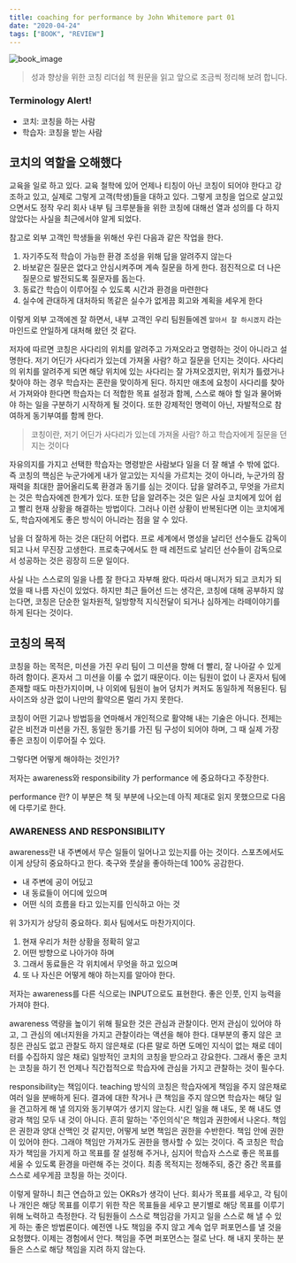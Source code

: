 ```yaml
---
title: coaching for performance by John Whitemore part 01
date: "2020-04-24"
tags: ["BOOK", "REVIEW"]
---
```


![book_image](https://m.media-amazon.com/images/I/51d-4OH-BkL.jpg)

> 성과 향상을 위한 코칭 리더쉽 책 원문을 읽고 앞으로 조금씩 정리해 보려 합니다.

### Terminology Alert!

- 코치: 코칭을 하는 사람
- 학습자: 코칭을 받는 사람

## **코치의 역할을 오해했다**

교육을 일로 하고 있다. 교육 철학에 있어 언제나 티칭이 아닌 코칭이 되어야 한다고 강조하고 있고, 실제로 그렇게 고객(학생)들을 대하고 있다. 그렇게 코칭을 업으로 살고있으면서도 정작 우리 회사 내부 팀 크루분들을 위한 코칭에 대해선 열과 성의를 다 하지 않았다는 사실을 최근에서야 알게 되었다.

참고로 외부 고객인 학생들을 위해선 우린 다음과 같은 작업을 한다.

1. 자기주도적 학습이 가능한 환경 조성을 위해 답을 알려주지 않는다
2. 바보같은 질문은 없다고 안심시켜주며 계속 질문을 하게 한다. 점진적으로 더 나은 질문으로 발전되도록 질문자를 돕는다.
3. 동료간 학습이 이루어질 수 있도록 시간과 환경을 마련한다
4. 실수에 관대하게 대처하되 똑같은 실수가 없게끔 회고와 계획을 세우게 한다

이렇게 외부 고객에겐 잘 하면서, 내부 고객인 우리 팀원들에겐 `알아서 잘 하시겠지` 라는 마인드로 안일하게 대처해 왔던 것 같다.

저자에 따르면 코칭은 사다리의 위치를 알려주고 가져오라고 명령하는 것이 아니라고 설명한다. 저기 어딘가 사다리가 있는데 가져올 사람? 하고 질문을 던지는 것이다. 사다리의 위치를 알려주게 되면 해당 위치에 있는 사다리는 잘 가져오겠지만, 위치가 틀렸거나 찾아야 하는 경우 학습자는 혼란을 맞이하게 된다. 하지만 애초에 요청이 사다리를 찾아서 가져와야 한다면 학습자는 더 적합한 목표 설정과 함께, 스스로 해야 할 일과 물어봐야 하는 일을 구분하기 시작하게 될 것이다. 또한 강제적인 명력이 아닌, 자발적으로 참여하게 동기부여를 함께 한다.

> 코칭이란, 저기 어딘가 사다리가 있는데 가져올 사람? 하고 학습자에게 질문을 던지는 것이다

자유의지를 가지고 선택한 학습자는 명령받은 사람보다 일을 더 잘 해낼 수 밖에 없다. 즉 코칭의 핵심은 누군가에게 내가 알고있는 지식을 가르치는 것이 아니라, 누군가의 잠재력을 최대한 끌어올리도록 환경과 동기를 심는 것이다. 답을 알려주고, 무엇을 가르치는 것은 학습자에겐 한계가 있다. 또한 답을 알려주는 것은 일은 사실 코치에게 있어 쉽고 빨리 현재 상황을 해결하는 방법이다. 그러나 이런 상황이 반복된다면 이는 코치에게도, 학습자에게도 좋은 방식이 아니라는 점을 알 수 있다.

남을 더 잘하게 하는 것은 대단히 어렵다. 프로 세계에서 명성을 날리던 선수들도 감독이 되고 나서 무진장 고생한다. 프로축구에서도 한 때 레전드로 날리던 선수들이 감독으로서 성공하는 것은 굉장히 드문 일이다.

사실 나는 스스로의 일을 나름 잘 한다고 자부해 왔다. 따라서 매니저가 되고 코치가 되었을 때 나름 자신이 있었다. 하지만 최근 들어선 드는 생각은, 코칭에 대해 공부하지 않는다면, 코칭은 단순한 일차원적, 일방향적 지식전달이 되거나 심하게는 라떼이야기를 하게 된다는 것이다.

## **코칭의 목적**

코칭을 하는 목적은, 미션을 가진 우리 팀이 그 미션을 향해 더 빨리, 잘 나아갈 수 있게 하려 함이다. 혼자서 그 미션을 이룰 수 없기 때문이다. 이는 팀원이 없이 나 혼자서 팀에 존재할 때도 마찬가지이며, 나 이외에 팀원이 늘어 덩치가 켜저도 동일하게 적용된다. 팀 사이즈와 상관 없이 나만의 활약으론 멀리 가지 못한다.

코칭이 어떤 기교나 방법등을 연마해서 개인적으로 활약해 내는 기술은 아니다. 전제는 같은 비전과 미션을 가진, 동일한 동기를 가진 팀 구성이 되어야 하며, 그 때 실제 가장 좋은 코칭이 이루어질 수 있다.

그렇다면 어떻게 해야하는 것인가?

저자는 awareness와 responsibility 가 performance 에 중요하다고 주장한다.

performance 란? 이 부분은 책 뒷 부분에 나오는데 아직 제대로 읽지 못했으므로 다음에 다루기로 한다.

### **AWARENESS AND RESPONSIBILITY**

awareness란 내 주변에서 무슨 일들이 일어나고 있는지를 아는 것이다. 스포츠에서도 이게 상당히 중요하다고 한다. 축구와 풋살을 좋아하는데 100% 공감한다.

- 내 주변에 공이 어딨고
- 내 동료들이 어디에 있으며
- 어떤 식의 흐름을 타고 있는지를 인식하고 아는 것

위 3가지가 상당히 중요하다. 회사 팀에서도 마찬가지이다.

1. 현재 우리가 처한 상황을 정확히 알고
2. 어떤 방향으로 나아가야 하며
3. 그래서 동료들은 각 위치에서 무엇을 하고 있으며
4. 또 나 자신은 어떻게 해야 하는지를 알아야 한다.

저자는 awareness를 다른 식으로는 INPUT으로도 표현한다. 좋은 인풋, 인지 능력을 가져야 한다.

awareness 역량을 높이기 위해 필요한 것은 관심과 관찰이다. 먼저 관심이 있어야 하고, 그 관심의 에너지원을 가지고 관찰이라는 액션을 해야 한다. 대부분의 좋지 않은 코칭은 관심도 없고 관찰도 하지 않은채로 (다른 말로 하면 도메인 지식이 없는 채로 데이터를 수집하지 않은 채로) 일방적인 코치의 코칭을 받으라고 강요한다. 그래서 좋은 코치는 코칭을 하기 전 언제나 직간접적으로 학습자에 관심을 가지고 관찰하는 것이 필수다.

responsibility는 책임이다. teaching 방식의 코칭은 학습자에게 책임을 주지 않은채로 여러 일을 분배하게 된다. 결과에 대한 작거나 큰 책임을 주지 않으면 학습자는 해당 일을 견고하게 해 낼 의지와 동기부여가 생기지 않는다. 시킨 일을 해 내도, 못 해 내도 영광과 책임 모두 내 것이 아니다. 흔히 말하는 '주인의식'은 책임과 권한에서 나온다. 책임은 권한과 양대 산맥인 것 같지만, 어떻게 보면 책임은 권한을 수반한다. 책임 안에 권한이 있어야 한다. 그래야 책임만 가져가도 권한을 행사할 수 있는 것이다. 즉 코칭은 학습자가 책임을 가지게 하고 목표를 잘 설정해 주거나, 심지어 학습자 스스로 좋은 목표를 세울 수 있도록 환경을 마련해 주는 것이다. 최종 목적지는 정해주되, 중간 중간 목표를 스스로 세우게끔 코칭을 하는 것이다.

이렇게 말하니 최근 연습하고 있는 OKRs가 생각이 난다. 회사가 목표를 세우고, 각 팀이나 개인은 해당 목표를 이루기 위한 작은 목표들을 세우고 분기별로 해당 목표를 이루기 위해 노력하고 측정한다. 각 팀원들이 스스로 책임감을 가지고 일을 스스로 해 낼 수 있게 하는 좋은 방법론이다. 예전엔 나도 책임을 주지 않고 계속 업무 퍼포먼스를 낼 것을 요청했다. 이제는 경험에서 안다. 책임을 주면 퍼포먼스는 절로 난다. 해 내지 못하는 분들은 스스로 해당 책임을 지려 하지 않는다.
